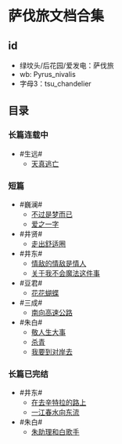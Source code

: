 # 萨伐旅文档合集


## id
- 绿坟头/后花园/爱发电：萨伐旅
- wb: Pyrus_nivalis
- 字母3：tsu_chandelier



## 目录

### 长篇连载中
- #生远# 
  - [天真逃亡](https://github.com/DarkStarSafari/SafariBook/tree/main/%E3%80%90%E7%94%9F%E8%BF%9C%E3%80%91%E5%A4%A9%E7%9C%9F%E9%80%83%E4%BA%A1%EF%BC%88%E8%BF%9E%E8%BD%BD%E4%B8%AD%EF%BC%89)

### 短篇
- #巍澜# 
  - [不过是梦而已](https://github.com/DarkStarSafari/SafariBook/blob/main/%E7%9F%AD%E7%AF%87%E5%90%88%E9%9B%86/%E3%80%90%E5%B7%8D%E6%BE%9C%E3%80%91%E4%B8%8D%E8%BF%87%E6%98%AF%E6%A2%A6%E8%80%8C%E5%B7%B2.md)
  - [爱之一字](https://github.com/DarkStarSafari/SafariBook/blob/main/%E7%9F%AD%E7%AF%87%E5%90%88%E9%9B%86/%E3%80%90%E5%B7%8D%E6%BE%9C%E3%80%91%E7%88%B1%E4%B9%8B%E4%B8%80%E5%AD%97.md)
- #井贤# 
  - [走出舒适圈](https://github.com/DarkStarSafari/SafariBook/blob/main/%E7%9F%AD%E7%AF%87%E5%90%88%E9%9B%86/%E3%80%90%E4%BA%95%E8%B4%A4%E3%80%91%E8%B5%B0%E5%87%BA%E8%88%92%E9%80%82%E5%9C%88.md)
- #井东# 
  - [情敌的情敌是情人](https://github.com/DarkStarSafari/SafariBook/blob/main/%E7%9F%AD%E7%AF%87%E5%90%88%E9%9B%86/%E3%80%90%E4%BA%95%E4%B8%9C%E3%80%91%E6%83%85%E6%95%8C%E7%9A%84%E6%83%85%E6%95%8C%E6%98%AF%E6%83%85%E4%BA%BA.md)
  - [关于我不会魔法这件事](https://github.com/DarkStarSafari/SafariBook/blob/main/%E7%9F%AD%E7%AF%87%E5%90%88%E9%9B%86/%E3%80%90%E4%BA%95%E4%B8%9C%E3%80%91%E5%85%B3%E4%BA%8E%E6%88%91%E4%B8%8D%E4%BC%9A%E9%AD%94%E6%B3%95%E8%BF%99%E4%BB%B6%E4%BA%8B.md)
- #豆君# 
  - [花花蝴蝶](https://github.com/DarkStarSafari/SafariBook/blob/main/%E7%9F%AD%E7%AF%87%E5%90%88%E9%9B%86/%E3%80%90%E8%B1%86%E5%90%9B%E3%80%91%E8%8A%B1%E8%8A%B1%E8%9D%B4%E8%9D%B6.md)
- #三成#
  - [南向高速公路](https://github.com/DarkStarSafari/SafariBook/blob/main/%E7%9F%AD%E7%AF%87%E5%90%88%E9%9B%86/%E3%80%90%E4%B8%89%E6%88%90%E3%80%91%E5%8D%97%E5%90%91%E9%AB%98%E9%80%9F%E5%85%AC%E8%B7%AF.md)
- #朱白# 
  - [敬人生大事](https://github.com/DarkStarSafari/SafariBook/blob/main/%E7%9F%AD%E7%AF%87%E5%90%88%E9%9B%86/%E3%80%90%E6%9C%B1%E7%99%BD%E3%80%91%E6%95%AC%E4%BA%BA%E7%94%9F%E5%A4%A7%E4%BA%8B.md)
  - [杀青](https://github.com/DarkStarSafari/SafariBook/blob/main/%E7%9F%AD%E7%AF%87%E5%90%88%E9%9B%86/%E3%80%90%E6%9C%B1%E7%99%BD%E3%80%91%E6%9D%80%E9%9D%92.md)
  - [我要到对岸去](https://github.com/DarkStarSafari/SafariBook/blob/main/%E7%9F%AD%E7%AF%87%E5%90%88%E9%9B%86/%E3%80%90%E6%9C%B1%E7%99%BD%E3%80%91%E6%88%91%E8%A6%81%E5%88%B0%E5%AF%B9%E5%B2%B8%E5%8E%BB.md)

### 长篇已完结
- #井东# 
  - [在去辛特拉的路上](https://github.com/DarkStarSafari/SafariBook/blob/main/%E3%80%90%E4%BA%95%E4%B8%9C%E3%80%91%E5%9C%A8%E5%8E%BB%E8%BE%9B%E7%89%B9%E6%8B%89%E7%9A%84%E8%B7%AF%E4%B8%8A/README.md)
  - [一江春水向东流](https://github.com/DarkStarSafari/SafariBook/tree/main/%E3%80%90%E4%BA%95%E4%B8%9C%E3%80%91%E4%B8%80%E6%B1%9F%E6%98%A5%E6%B0%B4%E5%90%91%E4%B8%9C%E6%B5%81)
- #朱白# 
  - [朱助理和白歌手](https://github.com/DarkStarSafari/SafariBook/tree/main/%E3%80%90%E6%9C%B1%E7%99%BD%E3%80%91%E6%9C%B1%E5%8A%A9%E7%90%86%E5%92%8C%E7%99%BD%E6%AD%8C%E6%89%8B)
